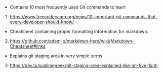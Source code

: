 
- Contains 10 most frequently used Git commands to learn

1. https://www.freecodecamp.org/news/10-important-git-commands-that-every-developer-should-know/

-  Cheatsheet containing proper formatting information for markdown.

2. https://github.com/adam-p/markdown-here/wiki/Markdown-Cheatsheet#links

- Explains git staging area in very simple terms

3. https://dev.to/sublimegeek/git-staging-area-explained-like-im-five-1anh

